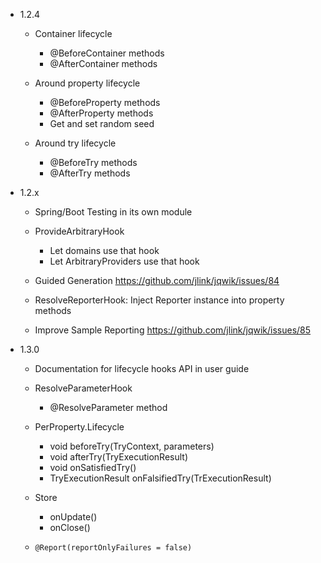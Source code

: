- 1.2.4

    - Container lifecycle
        - @BeforeContainer methods
        - @AfterContainer methods

    - Around property lifecycle
        - @BeforeProperty methods
        - @AfterProperty methods
        - Get and set random seed

    - Around try lifecycle
        - @BeforeTry methods
        - @AfterTry methods

- 1.2.x

    - Spring/Boot Testing in its own module
    
    - ProvideArbitraryHook
        - Let domains use that hook
        - Let ArbitraryProviders use that hook
    
    - Guided Generation
      https://github.com/jlink/jqwik/issues/84
      
    - ResolveReporterHook: Inject Reporter instance into property methods

    - Improve Sample Reporting
      https://github.com/jlink/jqwik/issues/85

- 1.3.0

    - Documentation for lifecycle hooks API in user guide

    - ResolveParameterHook
        - @ResolveParameter method

    - PerProperty.Lifecycle
        - void beforeTry(TryContext, parameters)
        - void afterTry(TryExecutionResult)
        - void onSatisfiedTry()
        - TryExecutionResult onFalsifiedTry(TrExecutionResult)

    - Store
        - onUpdate()
        - onClose()
    
    - `@Report(reportOnlyFailures = false)`

